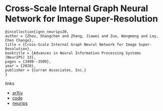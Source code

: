 # Cross-Scale Internal Graph Neural Network for Image Super-Resolution

```
@incollection{ignn_neurips20,
author = {Zhou, Shangchen and Zhang, Jiawei and Zuo, Wangmeng and Loy, Chen Change},
title = {Cross-Scale Internal Graph Neural Network for Image Super-Resolution},
booktitle = {Advances in Neural Information Processing Systems (NeurIPS) 33},
pages = {3499--3509},
year = {2020},
publisher = {Curran Associates, Inc.}
}
```

links
- [arXiv](https://arxiv.org/abs/2006.16673)
- [code](https://github.com/sczhou/IGNN)
- [neurips](https://papers.nips.cc//paper/2020/hash/23ad3e314e2a2b43b4c720507cec0723-Abstract.html)
